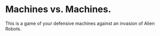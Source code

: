 # Machines vs. Machines.


This is a game of your defensive machines against an invasion of Alien Robots. 
